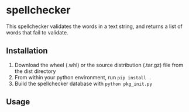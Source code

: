 # spellchecker

This spellchecker validates the words in a text string, and returns a list of words that fail to validate.

## Installation
1. Download the wheel (.whl) or the source distribution (.tar.gz) file from the dist directory
2. From within your python environment, run `pip install .`
3. Build the spellchecker database with `python pkg_init.py`


## Usage
